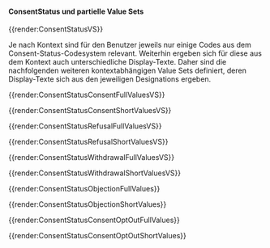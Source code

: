 #### ConsentStatus und partielle Value Sets

{{render:ConsentStatusVS}}

Je nach Kontext sind für den Benutzer jeweils nur einige Codes aus dem Consent-Status-Codesystem relevant. Weiterhin ergeben sich für diese aus dem Kontext auch unterschiedliche Display-Texte.
Daher sind die nachfolgenden weiteren kontextabhängigen Value Sets definiert, deren Display-Texte sich aus den jeweiligen Designations ergeben.

{{render:ConsentStatusConsentFullValuesVS}}

{{render:ConsentStatusConsentShortValuesVS}}

{{render:ConsentStatusRefusalFullValuesVS}}

{{render:ConsentStatusRefusalShortValuesVS}}

{{render:ConsentStatusWithdrawalFullValuesVS}}

{{render:ConsentStatusWithdrawalShortValuesVS}}

{{render:ConsentStatusObjectionFullValues}}

{{render:ConsentStatusObjectionShortValues}}

{{render:ConsentStatusConsentOptOutFullValues}}

{{render:ConsentStatusConsentOptOutShortValues}}

